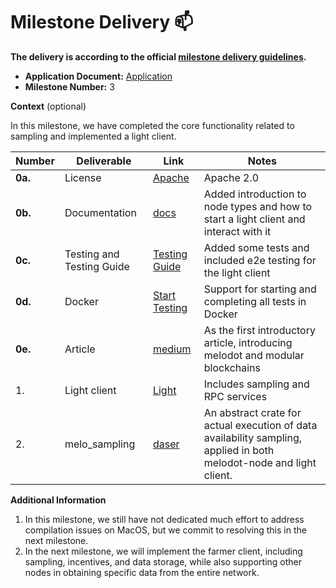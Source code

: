 # Milestone Delivery :mailbox:

**The delivery is according to the official [milestone delivery guidelines](https://github.com/w3f/Grants-Program/blob/master/docs/Support%20Docs/milestone-deliverables-guidelines.md).**  

* **Application Document:** [Application](https://github.com/w3f/Grants-Program/blob/master/applications/Melodot.md)
* **Milestone Number:** 3

**Context** (optional)

In this milestone, we have completed the core functionality related to sampling and implemented a light client.

| Number  | Deliverable               | Link                                                         | Notes                                                        |
| ------- | ------------------------- | ------------------------------------------------------------ | ------------------------------------------------------------ |
| **0a.** | License                   | [ Apache](https://github.com/ZeroDAO/melodot/blob/w3f/LICENSE) | Apache 2.0                                                   |
| **0b.** | Documentation             | [docs](https://docs.melodot.io/)                             | Added introduction to node types and how to start a light client and interact with it |
| **0c.** | Testing and Testing Guide | [Testing Guide](https://github.com/ZeroDAO/melodot/blob/w3f/LIGHT_TESTING.md) | Added some tests and included e2e testing for the light client |
| **0d.** | Docker                    | [Start Testing](https://github.com/ZeroDAO/melodot/blob/w3f/LIGHT_TESTING.md#using-docker) | Support for starting and completing all tests in Docker      |
| **0e.** | Article                   | [medium](https://zerodao.medium.com/melodot-data-availability-layer-one-block-one-movie-cf831ad40e05) | As the first introductory article, introducing melodot and modular blockchains |
| 1.      | Light client              | [Light](https://github.com/ZeroDAO/melodot/tree/w3f/light)   | Includes sampling and RPC services                           |
| 2.      | melo_sampling             | [daser](https://github.com/ZeroDAO/melodot/tree/w3f/crates/daser) | An abstract crate for actual execution of data availability sampling, applied in both melodot-node and light client. |

**Additional Information**

1. In this milestone, we still have not dedicated much effort to address compilation issues on MacOS, but we commit to resolving this in the next milestone.
2. In the next milestone, we will implement the farmer client, including sampling, incentives, and data storage, while also supporting other nodes in obtaining specific data from the entire network.
